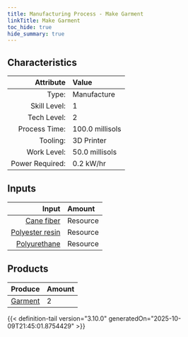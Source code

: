 ```yaml
---
title: Manufacturing Process - Make Garment
linkTitle: Make Garment
toc_hide: true
hide_summary: true
---
```

<!-- This is generated by the MarsSim HelpGenertor, do not edit. -->


## Characteristics

| Attribute      | Value |
|--------:|:------|
|Type:|Manufacture|
|Skill Level:|1|
|Tech Level:|2|
|Process Time:|100.0 millisols|
|Tooling:|3D Printer|
|Work Level:|50.0 millisols|
|Power Required:|0.2 kW/hr|

## Inputs

| Input      | Amount |
|--------:|:------|
|[Cane fiber](/docs/definitions/resource/cane-fiber)|Resource|0.2 kg|
|[Polyester resin](/docs/definitions/resource/polyester-resin)|Resource|1.0 kg|
|[Polyurethane](/docs/definitions/resource/polyurethane)|Resource|0.1 kg|

## Products


| Produce      | Amount |
|--------:|:------|
|[Garment](/docs/definitions/part/garment)|2|



{{< definition-tail version="3.10.0" generatedOn="2025-10-09T21:45:01.8754429" >}}



